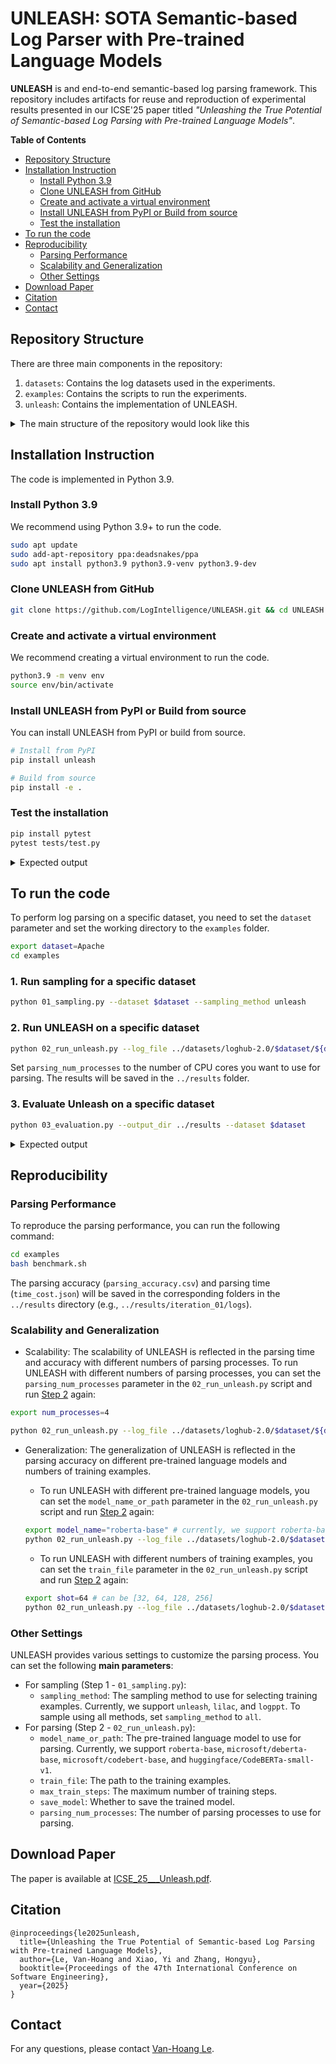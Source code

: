 # UNLEASH: SOTA Semantic-based Log Parser with Pre-trained Language Models

__UNLEASH__ is and end-to-end semantic-based log parsing framework. This repository includes artifacts for reuse and reproduction of experimental results presented in our ICSE'25 paper titled _"Unleashing the True Potential of Semantic-based Log Parsing with Pre-trained Language Models"_.

__Table of Contents__
- [Repository Structure](#repository-structure)
- [Installation Instruction](#installation-instruction)
    - [Install Python 3.9](#install-python-39)
    - [Clone UNLEASH from GitHub](#clone-unleash-from-github)
    - [Create and activate a virtual environment](#create-and-activate-a-virtual-environment)
    - [Install UNLEASH from PyPI or Build from source](#install-unleash-from-pypi-or-build-from-source)
    - [Test the installation](#test-the-installation)
- [To run the code](#to-run-the-code)
- [Reproducibility](#reproducibility)
    - [Parsing Performance](#parsing-performance)
    - [Scalability and Generalization](#scalability-and-generalization)
    - [Other Settings](#other-settings)
- [Download Paper](#download-paper)
- [Citation](#citation)
- [Contact](#contact)

## Repository Structure

There are three main components in the repository:
1. `datasets`: Contains the log datasets used in the experiments.
2. `examples`: Contains the scripts to run the experiments.
3. `unleash`: Contains the implementation of UNLEASH.

<details>
<Summary>The main structure of the repository would look like this</Summary>

```
📦 UNLEASH
├─ LICENSE
├─ README.md
├─ datasets
│  └─ loghub-2.0
│     ├─ Apache
│     │  ├─ Apache_full.log
│     │  ├─ Apache_full.log_structured.csv
│     │  ├─ Apache_full.log_structured_corrected.csv
│     │  ├─ Apache_full.log_templates.csv
│     │  └─ Apache_full.log_templates_corrected.csv
│     ├─ ...
├─ docs
│  ├─ CL.png
│  ├─ Ob2_res.png
│  ├─ Ob3_res.png
│  ├─ RESULTS.md
│  └─ S_test_1.png
├─ environment.yml
├─ examples
│  ├─ 01_sampling.py
│  ├─ 02_run_unleash.py
│  ├─ 03_evaluation.py
│  ├─ benchmark.py
│  └─ config.py
├─ requirements.txt
├─ setup.py
├─ tests
│  └─ test.py
└─ unleash
   ├─ __init__.py
   ├─ arguments.py
   ├─ data
   │  ├─ __init__.py
   │  ├─ data_loader.py
   │  └─ utils.py
   ├─ evaluation
   │  ├─ settings.py
   │  └─ utils
   │     ├─ GA_calculator.py
   │     ├─ PA_calculator.py
   │     ├─ common.py
   │     ├─ evaluator_main.py
   │     ├─ oracle_template_correction.py
   │     ├─ post_process.py
   │     ├─ postprocess.py
   │     └─ template_level_analysis.py
   ├─ models
   │  ├─ __init__.py
   │  ├─ base.py
   │  ├─ deberta.py
   │  └─ roberta.py
   ├─ parsing_base.py
   ├─ parsing_cache.py
   ├─ postprocess.py
   ├─ sampling
   │  ├─ __init__.py
   │  ├─ entropy_sampling.py
   │  ├─ lilac_sampling.py
   │  ├─ logppt_sampling.py
   │  └─ utils.py
   └─ tuning
      ├─ __init__.py
      ├─ early_stopping.py
      ├─ trainer.py
      └─ utils.py
```
</details>


## Installation Instruction
The code is implemented in Python 3.9.

### Install Python 3.9
We recommend using Python 3.9+ to run the code.
```bash
sudo apt update
sudo add-apt-repository ppa:deadsnakes/ppa
sudo apt install python3.9 python3.9-venv python3.9-dev
```

### Clone UNLEASH from GitHub

```bash
git clone https://github.com/LogIntelligence/UNLEASH.git && cd UNLEASH
```

### Create and activate a virtual environment
We recommend creating a virtual environment to run the code.
```bash
python3.9 -m venv env
source env/bin/activate
```

### Install UNLEASH from PyPI or Build from source
You can install UNLEASH from PyPI or build from source.
```bash
# Install from PyPI
pip install unleash

# Build from source
pip install -e .
```

### Test the installation
```bash
pip install pytest
pytest tests/test.py
```

<details>
<Summary>Expected output</Summary>

```bash
============================== test session starts ===============================
platform linux -- Python 3.9.21, pytest-8.3.4, pluggy-1.5.0
rootdir: /home/ubuntu/Documents/UNLEASH
collected 3 items                                                                

tests/test.py ...                                                          [100%]

=============================== 3 passed in 3.93s ================================
```
</details>

## To run the code
To perform log parsing on a specific dataset, you need to set the `dataset` parameter and set the working directory to the `examples` folder.
```bash
export dataset=Apache
cd examples
```

### 1. Run sampling for a specific dataset
```bash
python 01_sampling.py --dataset $dataset --sampling_method unleash
```

### 2. Run UNLEASH on a specific dataset
```bash
python 02_run_unleash.py --log_file ../datasets/loghub-2.0/$dataset/${dataset}_full.log_structured.csv --model_name_or_path roberta-base --train_file ../datasets/loghub-2.0/$dataset/samples/unleash_32.json --validation_file ../datasets/loghub-2.0/$dataset/validation.json --dataset_name $dataset --parsing_num_processes 1 --output_dir ../results --max_train_steps 1000
```
Set `parsing_num_processes` to the number of CPU cores you want to use for parsing. The results will be saved in the `../results` folder.

### 3. Evaluate Unleash on a specific dataset
```bash
python 03_evaluation.py --output_dir ../results --dataset $dataset
```
<details>
<Summary>Expected output</Summary>

```bash
=== Evaluation on Apache ===
../results/logs/Apache_full.log_structured.csv
Start to align with null values
100%|████████████████████████████████████████████████████| 51978/51978 [00:00<00:00, 220944.35it/s]
100%|████████████████████████████████████████████████████| 51978/51978 [00:00<00:00, 220116.95it/s]
Start compute grouping accuracy
100%|████████████████████████████████████████████████████████████| 30/30 [00:00<00:00, 1057.17it/s]
Grouping_Accuracy (GA): 1.0000, FGA: 1.0000,
Grouping Accuracy calculation done. [Time taken: 0.039]
Parsing_Accuracy (PA): 0.9953
Parsing Accuracy calculation done. [Time taken: 0.002]
100%|███████████████████████████████████████████████████████████| 30/30 [00:00<00:00, 14847.09it/s]
PTA: 0.8000, RTA: 0.8000 FTA: 0.8000
Identify : 30, Groundtruth : 30
Template-level accuracy calculation done. [Time taken: 0.010]
```
</details>

## Reproducibility

### Parsing Performance

To reproduce the parsing performance, you can run the following command:
```bash
cd examples
bash benchmark.sh
```

The parsing accuracy (`parsing_accuracy.csv`) and parsing time (`time_cost.json`) will be saved in the corresponding folders in the `../results` directory (e.g., `../results/iteration_01/logs`). 

### Scalability and Generalization

- Scalability: The scalability of UNLEASH is reflected in the parsing time and accuracy with different numbers of parsing processes. To run UNLEASH with different numbers of parsing processes, you can set the `parsing_num_processes` parameter in the `02_run_unleash.py` script and run [Step 2](#2-run-unleash-on-a-specific-dataset) again:
```bash
export num_processes=4

python 02_run_unleash.py --log_file ../datasets/loghub-2.0/$dataset/${dataset}_full.log_structured.csv --model_name_or_path roberta-base --train_file ../datasets/loghub-2.0/$dataset/samples/unleash_32.json --validation_file ../datasets/loghub-2.0/$dataset/validation.json --dataset_name $dataset --parsing_num_processes $num_processes --output_dir ../results --max_train_steps 1000
```

- Generalization: The generalization of UNLEASH is reflected in the parsing accuracy on different pre-trained language models and numbers of training examples.

    - To run UNLEASH with different pre-trained language models, you can set the `model_name_or_path` parameter in the `02_run_unleash.py` script and run [Step 2](#2-run-unleash-on-a-specific-dataset) again:

    ```bash
    export model_name="roberta-base" # currently, we support roberta-base, microsoft/deberta-base, microsoft/codebert-base, and huggingface/CodeBERTa-small-v1
    python 02_run_unleash.py --log_file ../datasets/loghub-2.0/$dataset/${dataset}_full.log_structured.csv --model_name_or_path $model_name --train_file ../datasets/loghub-2.0/$dataset/samples/unleash_32.json --validation_file ../datasets/loghub-2.0/$dataset/validation.json --dataset_name $dataset --parsing_num_processes 1 --output_dir ../results --max_train_steps 1000
    ```

    - To run UNLEASH with different numbers of training examples, you can set the `train_file` parameter in the `02_run_unleash.py` script and run [Step 2](#2-run-unleash-on-a-specific-dataset) again:

    ```bash
    export shot=64 # can be [32, 64, 128, 256]
    python 02_run_unleash.py --log_file ../datasets/loghub-2.0/$dataset/${dataset}_full.log_structured.csv --model_name_or_path roberta-base --train_file ../datasets/loghub-2.0/$dataset/samples/unleash_$shot.json --validation_file ../datasets/loghub-2.0/$dataset/validation.json --dataset_name $dataset --parsing_num_processes 1 --output_dir ../results --max_train_steps 1000
    ```

### Other Settings

UNLEASH provides various settings to customize the parsing process. You can set the following **main parameters**:
- For sampling (Step 1 - `01_sampling.py`):
    - `sampling_method`: The sampling method to use for selecting training examples. Currently, we support `unleash`, `lilac`, and `logppt`. To sample using all methods, set `sampling_method` to `all`.
- For parsing (Step 2 - `02_run_unleash.py`):
    - `model_name_or_path`: The pre-trained language model to use for parsing. Currently, we support `roberta-base`, `microsoft/deberta-base`, `microsoft/codebert-base`, and `huggingface/CodeBERTa-small-v1`.
    - `train_file`: The path to the training examples.
    - `max_train_steps`: The maximum number of training steps.
    - `save_model`: Whether to save the trained model.
    - `parsing_num_processes`: The number of parsing processes to use for parsing.



## Download Paper

The paper is available at [ICSE_25___Unleash.pdf](ICSE_25___Unleash.pdf).

## Citation

```
@inproceedings{le2025unleash,
  title={Unleashing the True Potential of Semantic-based Log Parsing with Pre-trained Language Models},
  author={Le, Van-Hoang and Xiao, Yi and Zhang, Hongyu},
  booktitle={Proceedings of the 47th International Conference on Software Engineering},
  year={2025}
}
```

## Contact

For any questions, please contact [Van-Hoang Le](mailto:levanhoang.psa@gmail.com).